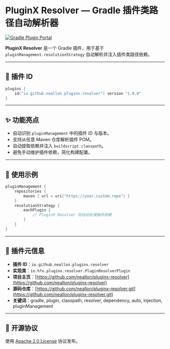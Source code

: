 # PluginX Resolver — Gradle 插件类路径自动解析器

[![Gradle Plugin Portal](https://img.shields.io/maven-metadata/v?label=Gradle%20Plugin&metadataUrl=https://plugins.gradle.org/m2/io/github/neallon/pluginx/resolver/io.github.neallon.pluginx.resolver.gradle.plugin/maven-metadata.xml)](https://plugins.gradle.org/plugin/io.github.neallon.pluginx.resolver)

**PluginX Resolver** 是一个 Gradle 插件，用于基于 `pluginManagement.resolutionStrategy` 自动解析并注入插件类路径依赖。

---

## 🔧 插件 ID

```kotlin
plugins {
    id("io.github.neallon.pluginx.resolver") version "1.0.0"
}
```

---

## ✨ 功能亮点

- 自动识别 `pluginManagement` 中的插件 ID 与版本。
- 支持从任意 Maven 仓库解析插件 POM。
- 自动提取依赖并注入 `buildscript.classpath`。
- 避免手动维护插件依赖，简化构建配置。

---

## 🧪 使用示例

```kotlin
pluginManagement {
    repositories {
        maven { url = uri("https://your.custom.repo") }
    }
    resolutionStrategy {
        eachPlugin {
            // PluginX Resolver 将自动处理插件依赖
        }
    }
}
```

---

## 📎 插件元信息

- **插件 ID**：`io.github.neallon.pluginx.resolver`
- **实现类**：`io.hfx.pluginx.resolver.PluginResolverPlugin`
- **项目主页**：[https://github.com/neallon/pluginx-resolver](https://github.com/neallon/pluginx-resolver)
- **源码仓库**：[https://github.com/neallon/pluginx-resolver.git](https://github.com/neallon/pluginx-resolver.git)
- **关键词**：gradle, plugin, classpath, resolver, dependency, auto, injection, pluginManagement

---

## 📄 开源协议

使用 [Apache 2.0 License](https://www.apache.org/licenses/LICENSE-2.0) 协议发布。
